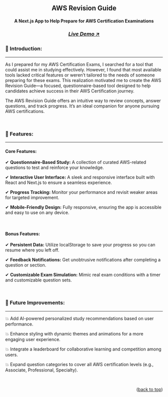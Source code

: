 <a name="readme-top"></a>

<!-- -------------------------------------------------------------------------- -->
<!-- HEADING STUFF  -->
<div align="center">
  <h2>AWS Revision Guide</h2>
  <h4>A Next.js App to Help Prepare for AWS Certification Examinations</h4>
  <h3>
    <a href='https://aws-revision-app.vercel.app/' target='_blank'>
      <h5>Live Demo ↗</h5>
    </a>
  </h3>
</div>

<!-- -------------------------------------------------------------------------- -->

### 👋 Introduction:

---

As I prepared for my AWS Certification Exams, I searched for a tool that could assist me in studying effectively. However, I found that most available tools lacked critical features or weren’t tailored to the needs of someone preparing for these exams. This realization motivated me to create the AWS Revision Guide—a focused, questionnaire-based tool designed to help candidates achieve success in their AWS Certification journey.

The AWS Revision Guide offers an intuitive way to review concepts, answer questions, and track progress. It’s an ideal companion for anyone pursuing AWS certifications.

<br/>

### 🔑 Features:

---

#### Core Features:

✔ **Questionnaire-Based Study:** A collection of curated AWS-related questions to test and reinforce your knowledge.

✔ **Interactive User Interface:** A sleek and responsive interface built with React and Next.js to ensure a seamless experience.

✔ **Progress Tracking:** Monitor your performance and revisit weaker areas for targeted improvement.

✔ **Mobile-Friendly Design:** Fully responsive, ensuring the app is accessible and easy to use on any device.

<br/>

#### Bonus Features:

✔ **Persistent Data:** Utilize localStorage to save your progress so you can resume where you left off.

✔ **Feedback Notifications:** Get unobtrusive notifications after completing a question or section.

✔ **Customizable Exam Simulation:** Mimic real exam conditions with a timer and customizable question sets.

<br/>

<!-- -------------------------------------------------------------------------- -->

### 🎯 Future Improvements:

---

💥 Add AI-powered personalized study recommendations based on user performance.

💥 Enhance styling with dynamic themes and animations for a more engaging user experience.

💥 Integrate a leaderboard for collaborative learning and competition among users.

💥 Expand question categories to cover all AWS certification levels (e.g., Associate, Professional, Specialty).

<br/>

<!-- -------------------------------------------------------------------------- -->
<p align="right">(<a href="#readme-top">back to top</a>)</p>

<br/> <br/>
